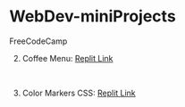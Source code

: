 # WebDev-miniProjects
FreeCodeCamp

 2. Coffee Menu: [Replit Link](https://Coffee-Menu.jerrybarboza.repl.co)
 <br>
 
 3. Color Markers CSS: [Replit Link](https://Coffee-Menu.jerrybarboza.repl.co)
